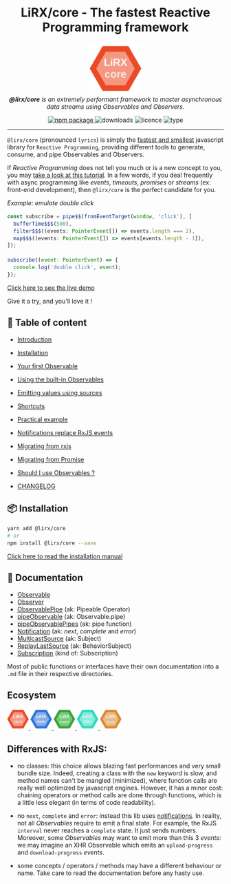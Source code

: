<h1 align="center">LiRX/core - The fastest Reactive Programming framework</h1>

<p align="center">
  <img src="assets/lirx-core-logo.png" alt="lirx-core-logo" width="120px" height="120px"/>
  <br>
  <i><strong>@lirx/core</strong> is an extremely performant framework to master asynchronous data streams using Observables and Observers.</i>
</p>

<p align="center">
  <a href="https://www.npmjs.com/package/@lirx/core">
    <img src="https://img.shields.io/npm/v/@lirx/core.svg" alt="npm package" />
  </a>
  <img src="https://img.shields.io/npm/dm/@lirx/core.svg" alt="downloads" />
  <img src="https://img.shields.io/npm/l/@lirx/core.svg" alt="licence" />
  <img src="https://img.shields.io/npm/types/@lirx/core.svg" alt="type" />
</p>

<hr>

`@lirx/core` (pronounced `lyrics`) is simply the [fastest and smallest](./src/documentation/performances.md) javascript library for `Reactive Programming`,
providing different tools to generate, consume, and pipe Observables and Observers.

If *Reactive Programming* does not tell you much or is a new concept to you, you may [take a look at this tutorial](./src/documentation/tutorial/01-introduction.md).
In a few words, if you deal frequently with async programming like *events*, *timeouts*, *promises* or *streams* (ex: front-end development),
then `@lirx/core` is the perfect candidate for you.


*Example: emulate double click*

```js
const subscribe = pipe$$(fromEventTarget(window, 'click'), [
  bufferTime$$$(500),
  filter$$$((events: PointerEvent[]) => events.length === 2),
  map$$$((events: PointerEvent[]) => events[events.length - 1]),
]);

subscribe((event: PointerEvent) => {
  console.log('double click', event);
});
```

[Click here to see the live demo](https://stackblitz.com/edit/typescript-sfkssg?devtoolsheight=33&file=index.ts)

Give it a try, and you'll love it !


## 📖 Table of content

- [Introduction](./src/documentation/tutorial/01-introduction.md)
- [Installation](./src/documentation/tutorial/02-installation.md)
- [Your first Observable](./src/documentation/tutorial/03-your-first-observable.md)
- [Using the built-in Observables](./src/documentation/tutorial/04-using-the-built-in-observables.md)
- [Emitting values using sources](./src/documentation/tutorial/05-sources.md)
- [Shortcuts](./src/documentation/tutorial/06-shortcuts.md)
- [Practical example](./src/documentation/tutorial/07-practical-example/07-practical-example.md)
- [Notifications replace RxJS events](./src/documentation/tutorial/08-notifications.md)
- [Migrating from rxjs](./src/documentation/tutorial/09-migrating-from-rxjs.md)
- [Migrating from Promise](./src/documentation/tutorial/10-migrating-from-promise.md)
- [Should I use Observables ?](./src/documentation/tutorial/11-should-i-use-observables.md)


- [CHANGELOG](./src/documentation/changelogs/CHANGELOG.md)


## 📦 Installation

```bash
yarn add @lirx/core
# or
npm install @lirx/core --save
```

[Click here to read the installation manual](src/documentation/tutorial/02-installation.md)


## 📕 Documentation

- [Observable](src/observable/type/observable.md)
- [Observer](src/observer/type/observer.md)
- [ObservablePipe](src/observable/pipes/type/observable-pipe.md) (ak: Pipeable Operator)
- [pipeObservable](src/observable/helpers/piping/pipe-observable/pipe-observable.md) (ak: Observable.pipe)
- [pipeObservablePipes](src/observable/helpers/piping/pipe-observable-pipes/pipe-observable-pipes.md) (ak: pipe function)
- [Notification](src/misc/notifications/notifications.md) (ak: *next*, *complete* and *error*)
- [MulticastSource](src/observer-observable-pair/build-in/source/built-in/multicast-source/multicast-source.md) (ak: Subject)
- [ReplayLastSource](src/observer-observable-pair/build-in/source/built-in/replay-last-source/replay-last-source.md) (ak: BehaviorSubject)
- [Subscription](src/misc/subscription/subscription.md) (kind of: Subscription)

Most of public functions or interfaces have their own documentation into a `.md` file in their respective directories.

## Ecosystem

<p>
  <a href="https://github.com/lirx-js/core">
    <img src="assets/lirx-core-logo.png" alt="lirx-core-logo" width="50px" height="50px"/>
  </a>
  <a href="https://github.com/lirx-js/dom">
    <img src="assets/lirx-dom-logo.png" alt="lirx-dom-logo" width="50px" height="50px"/>
  </a>
  <a href="https://github.com/lirx-js/router">
    <img src="assets/lirx-router-logo.png" alt="lirx-router-logo" width="50px" height="50px"/>
  </a>
  <a href="https://github.com/lirx-js/i18n">
    <img src="assets/lirx-i18n-logo.png" alt="lirx-i18n-logo" width="50px" height="50px"/>
  </a>
  <a href="https://github.com/lirx-js/store">
    <img src="assets/lirx-store-logo.png" alt="lirx-store-logo" width="50px" height="50px"/>
  </a>
</p>

## Differences with RxJS:

- no classes: this choice allows blazing fast performances and very small bundle size. Indeed, creating a class with
  the `new` keyword is slow, and method names can't be mangled (minimized), where function calls are really well
  optimized by javascript engines. However, it has a minor cost: chaining operators or method calls are done through
  functions, which is a little less elegant (in terms of code readability).

- no `next`, `complete` and `error`: instead this lib uses [notifications](src/misc/notifications/notifications.md).
  In reality, not all *Observables* require to emit a final state. For example, the RxJS `interval`
  never reaches a `complete` state. It just sends numbers. Moreover, some *Observables* may want to emit more
  than this 3 *events*: we may imagine an XHR Observable which emits an `upload-progress` and `download-progress` *events*.

- some concepts / operators / methods may have a different behaviour or name.
  Take care to read the documentation before any hasty use.
  
